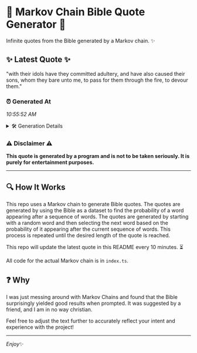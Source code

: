 # 📖 Markov Chain Bible Quote Generator 📖

Infinite quotes from the Bible generated by a Markov chain. ✨

## ✨ Latest Quote ✨
"with their idols have they committed adultery, and have also caused their sons, whom they bare unto me, to pass for them through the fire, to devour them."

### ⏰ Generated At
*10:55:52 AM*

<details>
    <summary>🛠️ Generation Details</summary>
    <p>
        <strong>🌱 Seed:</strong> with<br>
        <strong>🔄 Iterations:</strong> 27<br>
        <strong>📜 Context History:</strong><br>[ with ]: their<br>[ with, their ]: idols<br>[ with, their, idols ]: have<br>[ with, their, idols, have ]: they<br>[ with, their, idols, have, they ]: committed<br>[ with, their, idols, have, they, committed ]: adultery,<br>[ their, idols, have, they, committed, adultery, ]: and<br>[ idols, have, they, committed, adultery,, and ]: have<br>[ have, they, committed, adultery,, and, have ]: also<br>[ they, committed, adultery,, and, have, also ]: caused<br>[ committed, adultery,, and, have, also, caused ]: their<br>[ adultery,, and, have, also, caused, their ]: sons,<br>[ and, have, also, caused, their, sons, ]: whom<br>[ have, also, caused, their, sons,, whom ]: they<br>[ also, caused, their, sons,, whom, they ]: bare<br>[ caused, their, sons,, whom, they, bare ]: unto<br>[ their, sons,, whom, they, bare, unto ]: me,<br>[ sons,, whom, they, bare, unto, me, ]: to<br>[ whom, they, bare, unto, me,, to ]: pass<br>[ they, bare, unto, me,, to, pass ]: for<br>[ bare, unto, me,, to, pass, for ]: them<br>[ unto, me,, to, pass, for, them ]: through<br>[ me,, to, pass, for, them, through ]: the<br>[ to, pass, for, them, through, the ]: fire,<br>[ pass, for, them, through, the, fire, ]: to<br>[ for, them, through, the, fire,, to ]: devour<br>[ them, through, the, fire,, to, devour ]: them.<br>
    </p>
</details>

### ⚠️ Disclaimer ⚠️
**This quote is generated by a program and is not to be taken seriously. It is purely for entertainment purposes.**

---

## 🔍 How It Works

This repo uses a Markov chain to generate Bible quotes. The quotes are generated by using the Bible as a dataset to find the probability of a word appearing after a sequence of words. The quotes are generated by starting with a random word and then selecting the next word based on the probability of it appearing after the current sequence of words. This process is repeated until the desired length of the quote is reached.

This repo will update the latest quote in this README every 10 minutes. ⏳

All code for the actual Markov chain is in `index.ts`.

## ❓ Why

I was just messing around with Markov Chains and found that the Bible surprisingly yielded good results when prompted. 
It was suggested by a friend, and I am in no way christian.

Feel free to adjust the text further to accurately reflect your intent and experience with the project!

---

*Enjoy*✨
